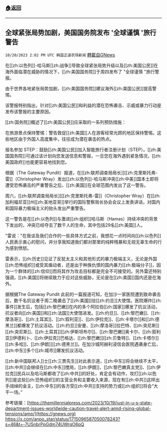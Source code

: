 ###  [:house:返回](README.md)
---


## 全球紧张局势加剧，美国国务院发布 '全球谨慎 '旅行警告
`10/20/2023 2:02 PM UTC 韩国正道农场新闻` [轉載自GNews](https://gnews.org/articles/1859708)

 
在[[zh:以色列]]-哈马斯[[zh:战争]]导致全球紧张局势升级以及[[zh:美国公民]]在海外面临潜在威胁的情况下，[[zh:美国国务院]]于周四发布了 "全球谨慎 "旅行警报。

  

由于世界各地紧张局势加剧，[[zh:美国国务院]]建议海外[[zh:美国公民]]提高警惕。

  

该警报特别指出，针对[[zh:美国公民]]和利益的潜在恐怖袭击、示威或暴力行动是发布该警报的主要原因。

  

[[zh:国务院]]概述了[[zh:美国公民]]应采取的一系列预防措施：

  

在旅游景点保持警惕：警告敦促[[zh:美国]]人在游客经常光顾的地区保持警惕。这些地区由于外国人高度集中，往往成为潜在袭击的热点。

报名参加 STEP：鼓励[[zh:美国公民]]加入智能旅行者注册计划（STEP）。[[zh:美国国务院]]可通过该计划向您发送信息和警报，一旦您在海外遇到紧急情况，[[zh:美国政府]]也能更容易地找到您。

  

根据（The Gateway Pundit）报道，在[[zh:联邦调查局局长]][[zh:克里斯托弗-雷]]（Christopher Wray）发出[[zh:以色列]]-哈马斯冲突[[zh:中美]]国本土即将遭受恐怖袭击的严重警告之后，[[zh:美国]]在全球范围内发出了这一警告。

  

周六，[[zh:联邦调查局局长]][[zh:克里斯托弗-雷]]（Christopher Wray）在[[zh:加利福尼亚]]州[[zh:圣地亚哥]]举行的国际警察局长协会会议上发表讲话，对国内和国际暴力极端主义的抬头发出严重警告。

  

这一警告是在[[zh:以色列]]与激进[[zh:组织]]哈马斯（Hamas）持续冲突的背景下发出的，冲突已经夺去了数千人的生命，其中包括29名[[zh:美国]]人。

  

"雷说："在我谈及我们合作的一些具体方式之前，我想花一点时间向[[zh:以色列]]人民表示衷心的慰问，并分享我知道我们都对那里的纯粹残暴和无视无辜生命的行为感到愤怒。

  

雷表示，[[zh:历史]]见证了反犹太主义和其他形式的暴力极端主义，无论是外国[[zh:恐怖组织]]或受其煽动者，还是出于种族仇恨的国内暴力[[zh:极端分子]]，因为一个群体的[[zh:信仰]]而将其作为攻击目标都是完全不可接受的。另外雷还特别强调，[[zh:美国]]将继续致力于应对这些威胁，无论是在[[zh:美国]]国内还是在海外。

  

  

据根据The Gateway Pundit 此前的一篇报道可知，在加沙一家医院遭到致命袭击后，数千名抗议者于周二晚袭击了[[zh:美国]]驻[[zh:约旦]]大使馆。医院爆炸[[zh:事件]]发生后，包括[[zh:黎巴嫩]]在内的多个阿拉伯[[zh:国家]]爆发了抗议活动，抗议者向[[zh:美国]]和[[zh:法国]]大使馆进发。[[zh:约旦]]、[[zh:黎巴嫩]]、[[zh:摩洛哥]]、[[zh:土耳其]]、[[zh:叙利亚]]、[[zh:伊拉克]]、[[zh:卡塔尔]]和[[zh:德黑兰]]都爆发了抗议活动。[[zh:约旦]]安曼、[[zh:摩洛哥]]拉巴特、[[zh:突尼斯]][[zh:突尼斯]]、[[zh:土耳其]][[zh:伊斯坦布尔]]、[[zh:黎巴嫩]]奥卡尔、[[zh:叙利亚]]伊德利卜、[[zh:伊拉克]]巴格达、[[zh:黎巴嫩]][[zh:贝鲁特]]、[[zh:卡塔尔]][[zh:多哈]]、[[zh:伊朗]][[zh:德黑兰]]。在加沙城阿赫利浸信会医院遇袭身亡后，[[zh:中东]]多个[[zh:城市]]爆发抗议活动。

  

[[zh:新中国联邦人]]士[[zh:三票先生]]对此表示道，[[zh:中东]]将会继续不太平，[[zh:中共]]会继续在[[zh:中东]]搅局，[[zh:伊朗]]、[[zh:黎巴嫩真主党]]、[[zh:伊拉克]]民兵以及哈马斯都收了[[zh:中共]]的好处，肯定会有动作，攻打[[zh:以色列]]是这些[[zh:恐怖组织]]的主营业务和主要收入来源，现在有[[zh:中共]]这样出手阔绰的金主，[[zh:中东]]的各方受[[zh:中共]]支持的势力或[[zh:组织]]将会“大干一场。”

参考链接：[https://themillennialpress.com/2023/10/19/just-in-u-s-state-department-issues-worldwide-caution-travel-alert-amid-rising-global-tensions/amp/](https://gnews.org)
                  https://x.com/anpo_star/status/1715096587050078243?s=46&t=-7USnbrPpGdm74UWrqO6pQ
